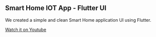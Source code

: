 ## Smart Home IOT App - Flutter UI
We created a simple and clean Smart Home application UI using Flutter.

[Watch it on Youtube](https://youtu.be/XAw350IiFcA)




